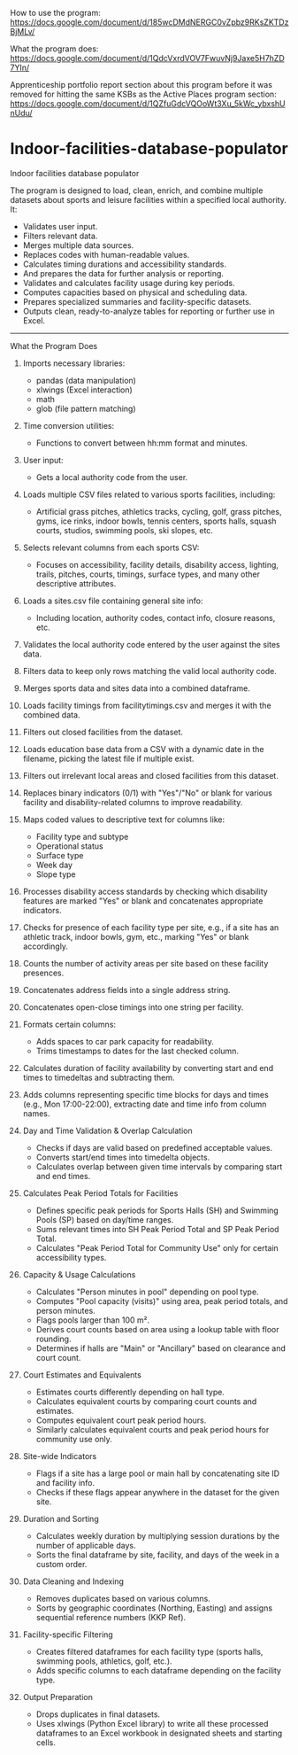 How to use the program: https://docs.google.com/document/d/185wcDMdNERGC0vZpbz9RKsZKTDzBjMLv/

What the program does:
https://docs.google.com/document/d/1QdcVxrdVOV7FwuvNj9Jaxe5H7hZD7YIn/

Apprenticeship portfolio report section about this program before it was removed for hitting the same KSBs as the Active Places program section:
https://docs.google.com/document/d/1QZfuGdcVQOoWt3Xu_5kWc_ybxshUnUdu/

# Indoor-facilities-database-populator
Indoor facilities database populator

The program is designed to load, clean, enrich, and combine multiple datasets about sports and leisure facilities within a specified local authority. It:

- Validates user input.<br>
- Filters relevant data.<br>
- Merges multiple data sources.<br>
- Replaces codes with human-readable values.<br>
- Calculates timing durations and accessibility standards.<br>
- And prepares the data for further analysis or reporting.<br>
- Validates and calculates facility usage during key periods.<br>
- Computes capacities based on physical and scheduling data.<br>
- Prepares specialized summaries and facility-specific datasets.<br>
- Outputs clean, ready-to-analyze tables for reporting or further use in Excel.

------------------------------------

What the Program Does

1. Imports necessary libraries:<br>
	- pandas (data manipulation)<br>
	- xlwings (Excel interaction)<br>
	- math<br>
	- glob (file pattern matching)

2. Time conversion utilities:<br>
	- Functions to convert between hh:mm format and minutes.

3. User input:<br>
	- Gets a local authority code from the user.

4. Loads multiple CSV files related to various sports facilities, including:<br>
	- Artificial grass pitches, athletics tracks, cycling, golf, grass pitches, gyms, ice rinks, indoor bowls, tennis centers, sports halls, squash courts, studios, swimming pools, ski slopes, etc.

5. Selects relevant columns from each sports CSV:<br>
	- Focuses on accessibility, facility details, disability access, lighting, trails, pitches, courts, timings, surface types, and many other descriptive attributes.

6. Loads a sites.csv file containing general site info:<br>
	- Including location, authority codes, contact info, closure reasons, etc.

7. Validates the local authority code entered by the user against the sites data.

8. Filters data to keep only rows matching the valid local authority code.

9. Merges sports data and sites data into a combined dataframe.

10. Loads facility timings from facilitytimings.csv and merges it with the combined data.

11. Filters out closed facilities from the dataset.

12. Loads education base data from a CSV with a dynamic date in the filename, picking the latest file if multiple exist.

13. Filters out irrelevant local areas and closed facilities from this dataset.

14. Replaces binary indicators (0/1) with "Yes"/"No" or blank for various facility and disability-related columns to improve readability.

15. Maps coded values to descriptive text for columns like:<br>
	- Facility type and subtype<br>
	- Operational status<br>
	- Surface type<br>
	- Week day<br>
	- Slope type

16. Processes disability access standards by checking which disability features are marked "Yes" or blank and concatenates appropriate indicators.

17. Checks for presence of each facility type per site, e.g., if a site has an athletic track, indoor bowls, gym, etc., marking "Yes" or blank accordingly.

18. Counts the number of activity areas per site based on these facility presences.

19. Concatenates address fields into a single address string.

20. Concatenates open-close timings into one string per facility.

21. Formats certain columns:<br>
	- Adds spaces to car park capacity for readability.<br>
	- Trims timestamps to dates for the last checked column.

22. Calculates duration of facility availability by converting start and end times to timedeltas and subtracting them.

23. Adds columns representing specific time blocks for days and times (e.g., Mon 17:00-22:00), extracting date and time info from column names.

24. Day and Time Validation & Overlap Calculation<br>
	- Checks if days are valid based on predefined acceptable values.<br>
	- Converts start/end times into timedelta objects.<br>
	- Calculates overlap between given time intervals by comparing start and end times.

25. Calculates Peak Period Totals for Facilities<br>
	- Defines specific peak periods for Sports Halls (SH) and Swimming Pools (SP) based on day/time ranges.<br>
	- Sums relevant times into SH Peak Period Total and SP Peak Period Total.<br>
	- Calculates "Peak Period Total for Community Use" only for certain accessibility types.

26. Capacity & Usage Calculations<br>
	- Calculates "Person minutes in pool" depending on pool type.<br>
	- Computes "Pool capacity (visits)" using area, peak period totals, and person minutes.<br>
	- Flags pools larger than 100 m².<br>
	- Derives court counts based on area using a lookup table with floor rounding.<br>
	- Determines if halls are "Main" or "Ancillary" based on clearance and court count.

27. Court Estimates and Equivalents<br>
	- Estimates courts differently depending on hall type.<br>
	- Calculates equivalent courts by comparing court counts and estimates.<br>
	- Computes equivalent court peak period hours.<br>
	- Similarly calculates equivalent courts and peak period hours for community use only.

28. Site-wide Indicators<br>
	- Flags if a site has a large pool or main hall by concatenating site ID and facility info.<br>
	- Checks if these flags appear anywhere in the dataset for the given site.

29. Duration and Sorting<br>
	- Calculates weekly duration by multiplying session durations by the number of applicable days.<br>
	- Sorts the final dataframe by site, facility, and days of the week in a custom order.

30. Data Cleaning and Indexing<br>
	- Removes duplicates based on various columns.<br>
	- Sorts by geographic coordinates (Northing, Easting) and assigns sequential reference numbers (KKP Ref).

31. Facility-specific Filtering<br>
	- Creates filtered dataframes for each facility type (sports halls, swimming pools, athletics, golf, etc.).<br>
	- Adds specific columns to each dataframe depending on the facility type.

32. Output Preparation<br>
	- Drops duplicates in final datasets.<br>
	- Uses xlwings (Python Excel library) to write all these processed dataframes to an Excel workbook in designated sheets and starting cells.

